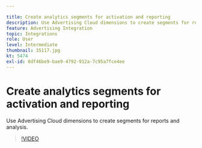 ```yaml
---

title: Create analytics segments for activation and reporting
description: Use Advertising Cloud dimensions to create segments for reports and analysis.
feature: Advertising Integration
topic: Integrations
role: User
level: Intermediate
thumbnail: 35117.jpg
kt: 5474
exl-id: 0df46be9-bae9-4792-912a-7c95a7fce4ee
---
```

# Create analytics segments for activation and reporting

 Use Advertising Cloud dimensions to create segments for reports and analysis.

>[!VIDEO](https://video.tv.adobe.com/v/35117/?quality=12&learn=on)
